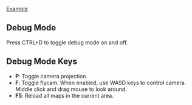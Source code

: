 [Example](https://github.com/user-attachments/assets/c8cf1597-cafd-430f-929e-07cd0c77e645)

## Debug Mode
Press CTRL+D to toggle debug mode on and off.


## Debug Mode Keys
- **P**: Toggle camera projection.
- **F**: Toggle flycam. When enabled, use WASD keys to control camera. Middle click and drag mouse to look around.
- **F5**: Reload all maps in the current area.
